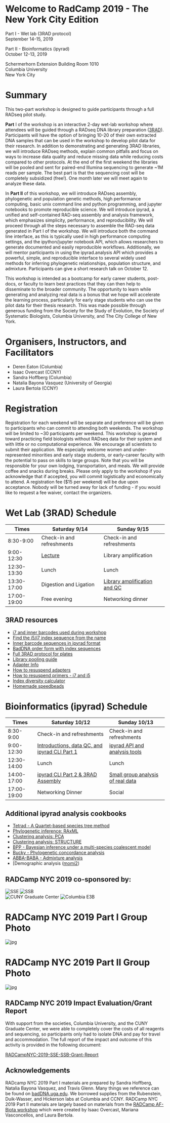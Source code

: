 # Welcome to RadCamp 2019 - The New York City Edition

Part I - Wet lab (3RAD protocol)  
September 14-15, 2019

Part II - Bioinformatics (ipyrad)  
October 12-13, 2019  

Schermerhorn Extension Building Room 1010  
Columbia University  
New York City  

# Summary
This two-part workshop is designed to guide participants through a full RADseq pilot
study.

**Part** I of the workshop is an interactive 2-day wet-lab workshop where attendees will be
guided through a RADseq DNA library preparation ([3RAD]( https://www.biorxiv.org/content/10.1101/205799v4)). 
Participants will have the option of bringing 10-20 of their own extracted DNA samples that can be 
used in the workshop to develop pilot data for their research. In addition to demonstrating and generating 
3RAD libraries, we will introduce RADseq methods, explain common pitfalls and focus on ways to increase 
data quality and reduce missing data while reducing costs compared to other protocols. At the end of the 
first weekend the libraries will be pooled and sent for paired-end Illumina sequencing to generate
~1M reads per sample. The best part is that the sequencing cost will be completely subsidized
(free!). One month later we will meet again to analyze these data.

In **Part II** of this workshop, we will introduce RADseq assembly, phylogenetic and
population genetic methods, high performance computing, basic unix command line and python
programming, and jupyter notebooks to promote reproducible science. We will introduce ipyrad,
a unified and self-contained RAD-seq assembly and analysis framework, which emphasizes
simplicity, performance, and reproducibility. We will proceed through all the steps necessary to
assemble the RAD-seq data generated in Part I of the workshop. We will introduce both the
command line interface, as this is typically used in high performance computing settings, and the
ipython/jupyter notebook API, which allows researchers to generate documented and easily
reproducible workflows. Additionally, we will mentor participants in using the ipyrad.analysis
API which provides a powerful, simple, and reproducible interface to several widely used
methods for inferring phylogenetic relationships, population structure, and admixture.
Participants can give a short research talk on October 12.

This workshop is intended as a bootcamp for early career students, post-docs, or faculty
to learn best practices that they can then help to disseminate to the broader community. The
opportunity to learn while generating and analyzing real data is a bonus that we hope will
accelerate the learning process, particularly for early stage students who can use the pilot data for
their thesis research. This was made possible through generous funding from the Society for the
Study of Evolution, the Society of Systematic Biologists, Columbia University, and The City
College of New York.

# Organisers, Instructors, and Facilitators

  - Deren Eaton (Columbia)
  - Isaac Overcast (CCNY)
  - Sandra Hoffberg (Columbia)
  - Natalia Bayona Vasquez (University of Georgia)
  - Laura Bertola (CCNY)

# Registration

Registration for each weekend will be separate and preference will be given to participants who
can commit to attending both weekends. The workshop will be limited to ~30 participants per
weekend. This workshop is geared toward practicing field biologists without RADseq data for
their system and with little or no computational experience. We encourage all scientists to submit
their application. We especially welcome women and under-represented minorities and early
stage students, or early-career faculty with the potential to pass on skills to large groups. Note
that you will be responsible for your own lodging, transportation, and meals. We will provide coffee 
and snacks during breaks. Please only apply to the workshop if you acknowledge that if accepted, 
you will commit logistically and economically to attend. A registration fee ($15 per weekend) 
will be due upon acceptance. Nobody will be turned away for lack of funding - if you would like 
to request a fee waiver, contact the organizers.

# Wet Lab (3RAD) Schedule

Times            | Saturday 9/14 | Sunday 9/15 |
-----            | ------ | ------- |
8:30-9:00       | Check-in and refreshments | Check-in and refreshments |
9:00-12:30      | [Lecture](Part_I_Files/RADcamp2019_slides.pdf) | Library amplification |
12:30-13:30 | Lunch | Lunch |
13:30-17:00 | Digestion and Ligation | [Library amplification and QC](Part_I_Files/gel_images_of_complete_libraries.pdf) |
17:00-19:00 | Free evening        | Networking dinner |

## 3RAD resources
* [i7 and inner barcodes used during workshop](Part_I_Files/sample_tags.pdf)
* [Find the i5/i7 index sequence from the name](Part_I_Files/Sample_tags_populator_2019.xlsx)
* [Inner barcode sequences in ipyrad format](Part_I_Files/plate_inner_barcodes.txt)
* [BadDNA order form with index sequences](Part_I_Files/BadDNA_Oligo_Order_Form_current.xlsx)
* [Full 3RAD protocol for plates](Part_I_Files/3RAD_Molecular_ID_Protocol.docx)
* [Library pooling guide](Part_I_Files/Library_Pooling_Guide_with_directions_June2016.xlsx)
* [Adapter Info](Part_I_Files/3RAD_iTru_adapter_TaggiMatrix.xlsx)
* [How to resuspend adapters](Part_I_Files/Adapter_Mixed_Plate_Instructions.docx)
* [How to resuspend primers - i7 and i5](Part_I_Files/Primer_Plate_Instructions_1.25nmole.docx)
* [Index diversity calculator](Part_I_Files/Index_diversity_calculator_June2016.xlsx)
* [Homemade speedbeads](Part_I_Files/Speedbead_Protocol_June2016.docx)


# Bioinformatics (ipyrad) Schedule

Times            | Saturday 10/12 | Sunday 10/13 |
-----            | ------ | ------- |
8:30-9:00       | Check-in and refreshments | Check-in and refreshments |
9:00-12:30      | [Introductions, data QC, and ipyrad CLI Part 1](RADCamp-PartII-Day1-AM.md) | [ipyrad API and analysis tools](RADCamp-PartII-Day2-AM.md) |
12:30-14:00 | Lunch | Lunch |
14:00-17:00 |[ipyrad CLI Part 2 & 3RAD Assembly](RADCamp-PartII-Day1-PM.md) |  [Small group analysis of real data](RADCamp-PartII-Day2-PM.md) |
17:00-19:00 | Networking Dinner | Social |

## Additional ipyrad analysis cookbooks

* [Tetrad - A Quartet-based species tree method](https://nbviewer.jupyter.org/github/dereneaton/ipyrad/blob/master/tests/cookbook-tetrad.ipynb)
* [Phylogenetic inference: RAxML](06_RAxML_API.md)
* [Clustering analysis: PCA](04_PCA_API.md)
* [Clustering analysis: STRUCTURE](05_STRUCTURE_API.md)
* [BPP - Bayesian inference under a multi-species coalescent model](https://nbviewer.jupyter.org/github/dereneaton/ipyrad/blob/master/tests/cookbook-bpp-species-delimitation.ipynb)
* [Bucky - Phylogenetic concordance analysis](https://nbviewer.jupyter.org/github/dereneaton/ipyrad/blob/master/tests/cookbook-bucky.ipynb)
* [ABBA-BABA - Admixture analysis](https://nbviewer.jupyter.org/github/dereneaton/ipyrad/blob/master/tests/cookbook-abba-baba.ipynb)
* [Demographic analysis ([momi2](07_momi2_API.md))

## RADCamp NYC 2019 co-sponsored by:

![SSE](images/SSE.png)
![SSB](images/SSB.png)  
![CUNY Graduate Center](images/GC-logo.png)
![Columbia E3B](images/E3B-logo.jpg)

# RADCamp NYC 2019 Part I Group Photo
![jpg](RADCampNYC-2019-PartI.jpg)


# RADCamp NYC 2019 Part II Group Photo
![jpg](RADCamp-NYC2019-PartII-photo.jpg)

## RADCamp NYC 2019 Impact Evaluation/Grant Report
With support from the societies, Columbia University, and the CUNY Graduate Center,
we were able to completely cover the costs of all reagents and sequencing, so
participants only had to isolate DNA and pay for travel and accommodation. The full
report of the impact and outcome of this activity is provided in the following document:

[RADCampNYC-2019-SSE-SSB-Grant-Report](https://docs.google.com/document/d/1byyE1j-c_7eTxc2SEvtLT-GQ_lOXaRiS4UnoNz1CseU/edit)


## Acknowledgements
RADcamp NYC 2019 Part I materials are prepared by Sandra Hoffberg, Natalia Bayona Vasquez, and Travis Glenn. Many things we reference can be found on [badDNA.uga.edu](https://baddna.uga.edu). We borrowed supplies from the Rubenstein, Duik-Wasser, and Hickerson labs at Columbia and CCNY.
RADCamp NYC 2019 Part II materials are largely based on materials from the [RADCamp AF-Biota workshop](https://radcamp.github.io/AF-Biota/) which were created by Isaac Overcast, Mariana Vasconcellos, and Laura Bertola.
